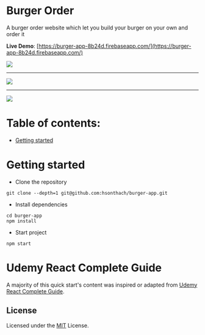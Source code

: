 # Burger Order

A burger order website which let you build your burger on your own and order it

**Live Demo**: [https://burger-app-8b24d.firebaseapp.com/](https://burger-app-8b24d.firebaseapp.com/)

<image src="./images/burger-home.png">
<hr>
<image src="./images/burger-order.png">
<hr>
<image src="./images/burger-contact.png">

# Table of contents:

- [Getting started](#getting-started)

# Getting started

- Clone the repository

```
git clone --depth=1 git@github.com:hsonthach/burger-app.git
```

- Install dependencies

```
cd burger-app
npm install
```

- Start project

```
npm start
```

# Udemy React Complete Guide

A majority of this quick start's content was inspired or adapted from [Udemy React Complete Guide](https://www.udemy.com/course/react-the-complete-guide-incl-redux/).

## License

Licensed under the [MIT](LICENSE) License.
